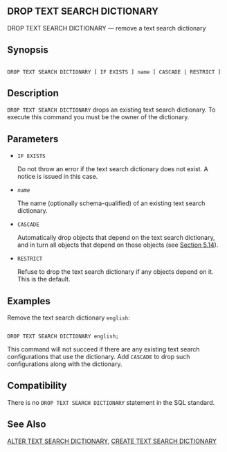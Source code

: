 ## DROP TEXT SEARCH DICTIONARY

DROP TEXT SEARCH DICTIONARY — remove a text search dictionary

## Synopsis

```

DROP TEXT SEARCH DICTIONARY [ IF EXISTS ] name [ CASCADE | RESTRICT ]
```

## Description

`DROP TEXT SEARCH DICTIONARY` drops an existing text search dictionary. To execute this command you must be the owner of the dictionary.

## Parameters

* `IF EXISTS`

    Do not throw an error if the text search dictionary does not exist. A notice is issued in this case.

* *`name`*

    The name (optionally schema-qualified) of an existing text search dictionary.

* `CASCADE`

    Automatically drop objects that depend on the text search dictionary, and in turn all objects that depend on those objects (see [Section 5.14](ddl-depend "5.14. Dependency Tracking")).

* `RESTRICT`

    Refuse to drop the text search dictionary if any objects depend on it. This is the default.

## Examples

Remove the text search dictionary `english`:

```

DROP TEXT SEARCH DICTIONARY english;
```

This command will not succeed if there are any existing text search configurations that use the dictionary. Add `CASCADE` to drop such configurations along with the dictionary.

## Compatibility

There is no `DROP TEXT SEARCH DICTIONARY` statement in the SQL standard.

## See Also

[ALTER TEXT SEARCH DICTIONARY](sql-altertsdictionary "ALTER TEXT SEARCH DICTIONARY"), [CREATE TEXT SEARCH DICTIONARY](sql-createtsdictionary "CREATE TEXT SEARCH DICTIONARY")